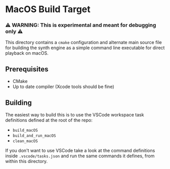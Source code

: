 # MacOS Build Target

### ⚠️ WARNING: This is experimental and meant for debugging only ⚠️

This directory contains a `cmake` configuration and alternate main source file for
building the synth engine as a simple command line executable for direct playback
on macOS.

## Prerequisites

* CMake
* Up to date compiler (Xcode tools should be fine)

## Building

The easiest way to build this is to use the VSCode workspace task definitions defined 
at the root of the repo:

* `build_macOS`
* `build_and_run_macOS`
* `clean_macOS`

If you don't want to use VSCode take a look at the command definitions inside
`.vscode/tasks.json` and run the same commands it defines, from within this directory.

